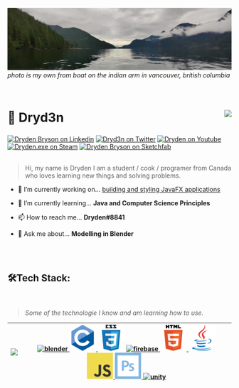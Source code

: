   <!---  HEADER IMAGE START --->

<img src="https://github.com/Dryd33n/Dryd33n/blob/main/banner.jpg?raw=true"></img>
*photo is my own from boat on the indian arm in vancouver, british columbia*

  <!---  HEADER IMAGE END --->
  
  
</br>


  <!--- TITLE AND SPOTIFY START --->

<div>
  <h1 align="left">🍁 Dryd3n  <a href="https://open.spotify.com/user/drydenbryson"> <img align="right" src="https://spotify-recently-played-readme.vercel.app/api?user=drydenbryson&count=1"></img></a>
  </h1> 
</div>

<!--- TITLE AND SPOTIFY END --->
 
 
###


<!--- SOCIAL MEDIA BUTTONS START --->

<div align="left">
  <a href="https://www.linkedin.com/in/dryden-b-33032316a/" target="_blank"> <img src="https://raw.githubusercontent.com/maurodesouza/profile-readme-generator/master/src/assets/icons/social/linkedin/default.svg" width="26" height="20" alt="Dryden Bryson on Linkedin"  /></a>
  <a href="https://twitter.com/Dryd3nB" target="_blank"> <img src="https://raw.githubusercontent.com/maurodesouza/profile-readme-generator/master/src/assets/icons/social/twitter/default.svg" width="26" height="20" alt="Dryd3n on Twitter"  /></a>
  <a href="https://www.youtube.com/channel/UCs9hopZ06td1SaypLeuZ1LA" target="_blank"> <img src="https://raw.githubusercontent.com/maurodesouza/profile-readme-generator/master/src/assets/icons/social/youtube/default.svg" width="26" height="20" alt="Dryden on Youtube"  /></a>
  <a href="https://steamcommunity.com/id/dryd3nb/" target="_blank"> <img src="https://upload.wikimedia.org/wikipedia/commons/thumb/8/83/Steam_icon_logo.svg/512px-Steam_icon_logo.svg.png?20220611141426" width="20" height="20" alt="Dryden.exe on Steam"  /></a>
  <a href="https://sketchfab.com/dryd3n" target="_blank" > <img src="https://static.sketchfab.com/img/press/logos/sketchfab-logo.png" width="20" height="20" alt="Dryden Bryson on Sketchfab"  /></a>
</div>

<!--- SOCIAL MEDIA BUTTONS START --->


</br>

<!--- BIO SECTION START --->

> Hi, my name is Dryden I am a student / cook / programer from Canada who loves learning new things and solving problems.

- 🔭 I’m currently working on... [building and styling JavaFX applications](https://github.com/Dryd33n/library-manager-ict-12)

- 🌱 I’m currently learning... **Java and Computer Science Principles**

- 📫 How to reach me... **Dryden#8841**

- 💬 Ask me about... **Modelling in Blender**

<!--- BIO SECTION END --->


</br>
</br>


<!--- TECH STACK START --->

## 🛠️Tech Stack:

</br>

> *Some of the technologie I know and am learning how to use.*

| <a align="left"> <img src="https://github-readme-stats.vercel.app/api/top-langs/?username=Dryd33n&layout=compact" ></img></a> | <a href="https://www.blender.org/" target="_blank" rel="noreferrer"> <img src="https://download.blender.org/branding/community/blender_community_badge_white.svg" alt="blender" width="60" height="60"/> </a> <a href="https://www.cprogramming.com/" target="_blank" rel="noreferrer"> <img src="https://raw.githubusercontent.com/devicons/devicon/master/icons/c/c-original.svg" alt="c" width="60" height="60"/> </a> <a href="https://www.w3schools.com/css/" target="_blank" rel="noreferrer"> <img src="https://raw.githubusercontent.com/devicons/devicon/master/icons/css3/css3-original-wordmark.svg" alt="css3" width="60" height="60"/></a> <a href="https://firebase.google.com/" target="_blank" rel="noreferrer"> <img src="https://www.vectorlogo.zone/logos/firebase/firebase-icon.svg" alt="firebase" width="60" height="60"/> </a><a href="https://www.w3.org/html/" target="_blank" rel="noreferrer"> <img src="https://raw.githubusercontent.com/devicons/devicon/master/icons/html5/html5-original-wordmark.svg" alt="html5" width="60" height="60"/> </a><a href="https://www.java.com" target="_blank" rel="noreferrer"> <img src="https://raw.githubusercontent.com/devicons/devicon/master/icons/java/java-original.svg" alt="java" width="60" height="60"/> </a> <a href="https://developer.mozilla.org/en-US/docs/Web/JavaScript" target="_blank" rel="noreferrer"> <img src="https://raw.githubusercontent.com/devicons/devicon/master/icons/javascript/javascript-original.svg" alt="javascript" width="60" height="60"/> </a><a href="https://www.photoshop.com/en" target="_blank" rel="noreferrer"> <img src="https://raw.githubusercontent.com/devicons/devicon/master/icons/photoshop/photoshop-line.svg" alt="photoshop" width="60" height="60"/> </a><a href="https://unity.com/" target="_blank" rel="noreferrer"> <img src="https://www.vectorlogo.zone/logos/unity3d/unity3d-icon.svg" alt="unity" width="60" height="60"/></a>|
| ------------- | ------------- |

<!--- TECH STACK END --->
